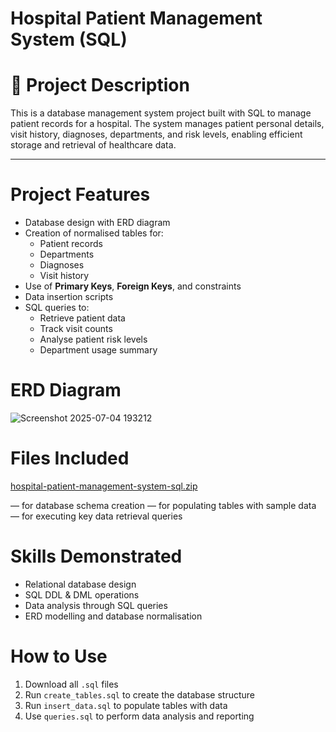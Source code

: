 #  Hospital Patient Management System (SQL)

# 📖 Project Description

This is a database management system project built with SQL to manage patient records for a hospital. The system manages patient personal details, visit history, diagnoses, departments, and risk levels, enabling efficient storage and retrieval of healthcare data.

---

# Project Features  

- Database design with ERD diagram  
- Creation of normalised tables for:
  - Patient records
  - Departments
  - Diagnoses
  - Visit history
- Use of **Primary Keys**, **Foreign Keys**, and constraints  
- Data insertion scripts  
- SQL queries to:
  - Retrieve patient data
  - Track visit counts
  - Analyse patient risk levels
  - Department usage summary



#  ERD Diagram
![Screenshot 2025-07-04 193212](https://github.com/user-attachments/assets/4deb0dd3-12f2-4ec5-be81-4f782d253c08)


# Files Included  

[hospital-patient-management-system-sql.zip](https://github.com/user-attachments/files/21112002/hospital-patient-management-system-sql.zip)

— for database schema creation   — for populating tables with sample data  — for executing key data retrieval queries  




#  Skills Demonstrated  

- Relational database design  
- SQL DDL & DML operations  
- Data analysis through SQL queries  
- ERD modelling and database normalisation  



#  How to Use  

1. Download all `.sql` files  
2. Run `create_tables.sql` to create the database structure  
3. Run `insert_data.sql` to populate tables with data  
4. Use `queries.sql` to perform data analysis and reporting  





